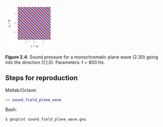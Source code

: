 ![Fig 2.4](fig2_04.png)

**Figure 2.4**: Sound pressure for a
monochromatic plane wave (2.30) going
into the direction (1,1,0). Parameters:
f = 800 Hz.

## Steps for reproduction

Matlab/Octave:
```Matlab
>> sound_field_plane_wave
```

Bash:
```Bash
$ gnuplot sound_field_plane_wave.gnu
```
